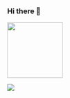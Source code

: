 ### Hi there 👋

<img src="https://media.giphy.com/media/l46Cy1rHbQ92uuLXa/giphy.gif" width="128"/>

![](https://komarev.com/ghpvc/?username=brock-r)

<!--
**brock-r/brock-r** is a ✨ _special_ ✨ repository because its `README.md` (this file) appears on your GitHub profile.

Here are some ideas to get you started:

- 🔭 I’m currently working on ...
- 🌱 I’m currently learning ...
- 👯 I’m looking to collaborate on ...
- 🤔 I’m looking for help with ...
- 💬 Ask me about ...
- 📫 How to reach me: ...
- 😄 Pronouns: ...
- ⚡ Fun fact: ...
-->
